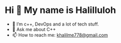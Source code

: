 <h1 aign="center">Hi  👋 My name is Halilluloh</h1>

- 🌱 I’m c++, DevOps and a lot of tech stuff.
- 💬 Ask me about C++
- 📫 How to reach me: khalilme778@gmail.com
